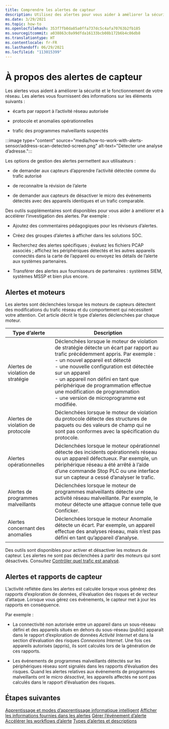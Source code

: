 ```yaml
---
title: Comprendre les alertes de capteur
description: Utilisez des alertes pour vous aider à améliorer la sécurité et l’opération de votre réseau.
ms.date: 3/29/2021
ms.topic: how-to
ms.openlocfilehash: 353f7fb0da85a0ffa737dc5c4afa70763b2fb185
ms.sourcegitcommit: a038863c0a99dfda16133bcb08b172b6b4c86db8
ms.translationtype: HT
ms.contentlocale: fr-FR
ms.lasthandoff: 06/29/2021
ms.locfileid: "113015399"
---
```

# <a name="about-sensor-alerts"></a>À propos des alertes de capteur

Les alertes vous aident à améliorer la sécurité et le fonctionnement de votre réseau. Les alertes vous fournissent des informations sur les éléments suivants :

- écarts par rapport à l’activité réseau autorisée

- protocole et anomalies opérationnelles

- trafic des programmes malveillants suspectés

:::image type="content" source="media/how-to-work-with-alerts-sensor/address-scan-detected-screen.png" alt-text="Détecter une analyse d’adresse.":::

Les options de gestion des alertes permettent aux utilisateurs :

- de demander aux capteurs d’apprendre l’activité détectée comme du trafic autorisé

- de reconnaitre la révision de l’alerte

- de demander aux capteurs de désactiver le micro des événements détectés avec des appareils identiques et un trafic comparable.

Des outils supplémentaires sont disponibles pour vous aider à améliorer et à accélérer l’investigation des alertes. Par exemple :

  - Ajoutez des commentaires pédagogiques pour les réviseurs d’alertes.

  - Créez des groupes d’alertes à afficher dans les solutions SOC. 

  - Recherchez des alertes spécifiques ; évaluez les fichiers PCAP associés ; affichez les périphériques détectés et les autres appareils connectés dans la carte de l’appareil ou envoyez les détails de l’alerte aux systèmes partenaires.

  - Transférer des alertes aux fournisseurs de partenaires : systèmes SIEM, systèmes MSSP et bien plus encore.

## <a name="alerts-and-engines"></a>Alertes et moteurs

Les alertes sont déclenchées lorsque les moteurs de capteurs détectent des modifications du trafic réseau et du comportement qui nécessitent votre attention. Cet article décrit le type d’alertes déclenchées par chaque moteur.

| Type d’alerte | Description |
|-|-|
| Alertes de violation de stratégie | Déclenchées lorsque le moteur de violation de stratégie détecte un écart par rapport au trafic précédemment appris. Par exemple : <br /> - un nouvel appareil est détecté  <br /> - une nouvelle configuration est détectée sur un appareil <br /> - un appareil non défini en tant que périphérique de programmation effectue une modification de programmation <br /> - une version de microprogramme est modifiée. |
| Alertes de violation de protocole | Déclenchées lorsque le moteur de violation du protocole détecte des structures de paquets ou des valeurs de champ qui ne sont pas conformes avec la spécification du protocole. | 
| Alertes opérationnelles | Déclenchées lorsque le moteur opérationnel détecte des incidents opérationnels réseau ou un appareil défectueux. Par exemple, un périphérique réseau a été arrêté à l’aide d’une commande Stop PLC ou une interface sur un capteur a cessé d’analyser le trafic. |
| Alertes de programmes malveillants | Déclenchées lorsque le moteur de programmes malveillants détecte une activité réseau malveillante. Par exemple, le moteur détecte une attaque connue telle que Conficker. |
| Alertes concernant des anomalies | Déclenchées lorsque le moteur Anomalie détecte un écart. Par exemple, un appareil effectue des analyses réseau, mais n’est pas défini en tant qu’appareil d’analyse. |

Des outils sont disponibles pour activer et désactiver les moteurs de capteur. Les alertes ne sont pas déclenchées à partir des moteurs qui sont désactivés. Consultez [Contrôler quel trafic est analysé](how-to-control-what-traffic-is-monitored.md).

## <a name="alerts-and-sensor-reporting"></a>Alertes et rapports de capteur

L’activité reflétée dans les alertes est calculée lorsque vous générez des rapports d’exploration de données, d’évaluation des risques et de vecteur d’attaque. Lorsque vous gérez ces événements, le capteur met à jour les rapports en conséquence.

Par exemple :

  - La connectivité non autorisée entre un appareil dans un sous-réseau défini et des appareils situés en dehors du sous-réseau (public) apparaît dans le rapport d’exploration de données *Activité Internet* et dans la section d’évaluation des risques *Connexions Internet*. Une fois ces appareils autorisés (appris), ils sont calculés lors de la génération de ces rapports.

  - Les événements de programmes malveillants détectés sur les périphériques réseau sont signalés dans les rapports d’évaluation des risques. Quand les alertes relatives aux événements de programmes malveillants ont le *micro désactivé*, les appareils affectés ne sont pas calculés dans le rapport d’évaluation des risques.

## <a name="next-steps"></a>Étapes suivantes

[Apprentissage et modes d’apprentissage informatique intelligent](how-to-control-what-traffic-is-monitored.md#learning-and-smart-it-learning-modes)
[Afficher les informations fournies dans les alertes](how-to-view-information-provided-in-alerts.md)
[Gérer l’événement d’alerte](how-to-manage-the-alert-event.md)
[Accélérer les workflows d’alerte](how-to-accelerate-alert-incident-response.md)
[Types d’alertes et descriptions](alert-engine-messages.md)
